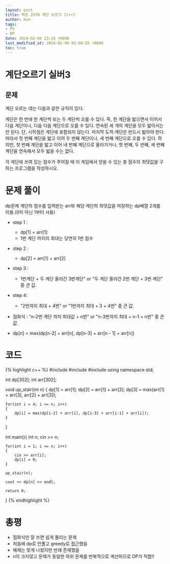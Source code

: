 ```yaml
---
layout: post
title: 백준 2579 계단 오르기 [c++]
author: Hun
tags:
- PS
- DP
date: 2024-02-06 23:18 +0800
last_modified_at: 2024-02-06 01:08:25 +0800
toc: true
---
```

# 계단오르기 실버3

## 문제
계단 오르는 데는 다음과 같은 규칙이 있다.

계단은 한 번에 한 계단씩 또는 두 계단씩 오를 수 있다. 즉, 한 계단을 밟으면서 이어서 다음 계단이나, 다음 다음 계단으로 오를 수 있다.
연속된 세 개의 계단을 모두 밟아서는 안 된다. 단, 시작점은 계단에 포함되지 않는다.
마지막 도착 계단은 반드시 밟아야 한다.
따라서 첫 번째 계단을 밟고 이어 두 번째 계단이나, 세 번째 계단으로 오를 수 있다. 하지만, 첫 번째 계단을 밟고 이어 네 번째 계단으로 올라가거나, 첫 번째, 두 번째, 세 번째 계단을 연속해서 모두 밟을 수는 없다.

각 계단에 쓰여 있는 점수가 주어질 때 이 게임에서 얻을 수 있는 총 점수의 최댓값을 구하는 프로그램을 작성하시오.

# 문제 풀이
dp문제
계단의 점수를 입력받는 arr와 해당 계단의 최댓값을 저장하는 dp배열 2개를 이용.(0이 아닌 1부터 사용)
- step 1 :
  - dp[1] = arr[1]
  - 1번 계단 까지의 최대는 당연히 1번 점수
- step 2 :
  - dp[2] = arr[1] + arr[2]
- step 3 :
  - 1번계단 + 두 계단 올라간 3번계단" or "두 계단 올라간 2번 계단 + 3번 계단" 중 큰 값.
- step 4:
  - "2번까지 최대 + 4번" or "1번까지 최대 + 3 + 4번" 중 큰 값.

- 점화식 : "n-2번 계단 까지 최대값 + n번" or "n-3번까지 최대 + n-1 + n번" 중 큰 값.
- dp[n] = max(dp[n-2] + arr[n], dp[n-3] + arr[n - 1] + arr[n])

# 코드

{% highlight c++ %}
#include <iostream>
#include <vector>
#include <algorithm>
using namespace std;

int dp[302];
int arr[302];

void up_stair(int n)
{
    dp[1] = arr[1];
    dp[2] = arr[1] + arr[2];
    dp[3] = max(arr[1] + arr[3], arr[2] + arr[3]);
    
    for(int i = 4; i <= n; i++)
    {
        dp[i] = max(dp[i-2] + arr[i], dp[i-3] + arr[i-1] + arr[i]);
    }
}

int main(){
    int n;
    cin >> n;

    for(int i = 1; i <= n; i++)
    {
        cin >> arr[i];
        dp[i] = 0;
    }
    
    up_stair(n);

    cout << dp[n] << endl;

    return 0;
}
{% endhighlight %}

# 총평
- 점화식만 잘 쓰면 쉽게 풀리는 문제
- 처음에 dp로 안풀고 greedy로 접근했음
- 예제는 맞게 나왔지만 반례 존재했음
- n이 크지않고 문제가 동일한 하위 문제를 반복적으로 계산하므로 DP가 적합!!
